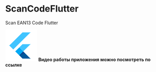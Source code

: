 # ScanCodeFlutter
Scan EAN13 Code Flutter

[![ссылка на видео](logo2.png)](https://youtu.be/syrGPPekLHQ)
__Видео работы приложения можно посмотреть по ссылке__

